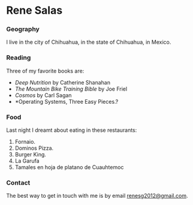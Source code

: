 # Rene Salas

### Geography

I live in the city of Chihuahua, in the state of Chihuahua, in Mexico.

### Reading

Three of my favorite books are:

- *Deep Nutrition* by Catherine Shanahan 
- *The Mountain Bike Training Bible* by Joe Friel
- *Cosmos* by Carl Sagan
- *Operating Systems, Three Easy Pieces.?

### Food

Last night I dreamt about eating in these restaurants:

1. Fornaio.
2. Dominos Pizza.
3. Burger King.
4. La Garufa
5. Tamales en hoja de platano de Cuauhtemoc

### Contact

The best way to get in touch with me is by email [renesg2012@gmail.com](https://www.google.com).
